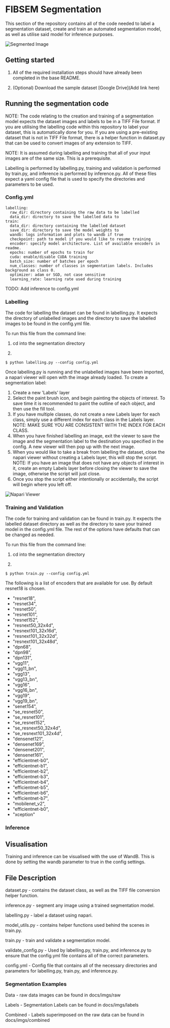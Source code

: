 # FIBSEM Segmentation

This section of the repository contains all of the code needed to label a segmentation dataset, create and train an automated segmentation model, as well as utilise said model for inference purposes.

![Segmented Image](docs/imgs/combined/combined.jpg)

## Getting started
1. All of the required installation steps should have already been completed in the base README.

2. (Optional) Download the sample dataset [Google Drive](Add link here)

## Running the segmentation code
NOTE: The code relating to the creation and training of a segmentation model expects the dataset images and labels to be in a TIFF File format. If you are utilising the labelling code within this repository to label your dataset, this is automatically done for you. If you are using a pre-existing dataset that is not in TIFF File format, there is a helper function in dataset.py that can be used to convert images of any extension to TIFF. 

NOTE: It is assumed during labelling and training that all of your input images are of the same size. This is a prerequisite.

Labelling is performed by labelling.py, training and validation is performed by train.py, and inference is performed by inference.py. All of these files expect a yaml config file that is used to specify the directories and parameters to be used.

### Config.yml
```
labelling:
  raw_dir: directory containing the raw data to be labelled
  data_dir: directory to save the labelled data to
train:
  data_dir: directory containing the labelled dataset
  save_dir: directory to save the model weights to
  wandb: logs information and plots to wandb if true
  checkpoint: path to model if you would like to resume training
  encoder: specify model architecture. List of available encoders in readme.
  epochs: number of epochs to train for
  cuda: enable/disable CUDA training
  batch_size: number of batches per epoch
  num_classes: number of classes in segmentation labels. Includes background as class 0.
  optimizer: adam or SGD, not case sensitive
  learning_rate: learning rate used during training
```
TODO: Add inference to config.yml

### Labelling
The code for labelling the dataset can be found in labelling.py. It expects the directory of unlabelled images and the directory to save the labelled images to be found in the config.yml file. 

To run this file from the command line:
1. cd into the segmentation directory

2. 
```
$ python labelling.py --config config.yml
```

Once labelling.py is running and the unlabelled images have been imported, a napari viewer will open with the image already loaded. To create a segmentation label:
1. Create a new 'Labels' layer
2. Select the paint brush icon, and begin painting the objects of interest. To save time it is recommended to paint the outline of each object, and then use the fill tool. 
3. If you have multiple classes, do not create a new Labels layer for each class, simply use a different index for each class in the Labels layer. NOTE: MAKE SURE YOU ARE CONSISTENT WITH THE INDEX FOR EACH CLASS.
4. When you have finished labelling an image, exit the viewer to save the image and the segmentation label to the destination you specified in the config. A new viewer will then pop up with the next image.
5. When you would like to take a break from labelling the dataset, close the napari viewer without creating a Labels layer, this will stop the script. NOTE: If you have an image that does not have any objects of interest in it, create an empty Labels layer before closing the viewer to save the image, otherwise the script will just close.
6. Once you stop the script either intentionally or accidentally, the script will begin where you left off.

![Napari Viewer](docs/example_napari.png)

### Training and Validation
The code for training and validation can be found in train.py. It expects the labelled dataset directory as well as the directory to save your trained model in the config.yml file. The rest of the options have defaults that can be changed as needed.

To run this file from the command line:
1. cd into the segmentation directory

2. 
```
$ python train.py --config config.yml
```

The following is a list of encoders that are available for use. By default resnet18 is chosen.
* "resnet18",
* "resnet34",
* "resnet50",
* "resnet101", 
* "resnet152",
* "resnext50_32x4d",
* "resnext101_32x16d",
* "resnext101_32x32d",
* "resnext101_32x48d",
* "dpn68",
* "dpn98",
* "dpn131",
* "vgg11",
* "vgg11_bn",
* "vgg13",
* "vgg13_bn",
* "vgg16",
* "vgg16_bn",
* "vgg19",
* "vgg19_bn",
* "senet154",
* "se_resnet50",
* "se_resnet101",
* "se_resnet152",
* "se_resnext50_32x4d",
* "se_resnext101_32x4d",
* "densenet121",
* "densenet169",
* "densenet201",
* "densenet161",
* "efficientnet-b0",
* "efficientnet-b1",
* "efficientnet-b2",
* "efficientnet-b3",
* "efficientnet-b4",
* "efficientnet-b5",
* "efficientnet-b6",
* "efficientnet-b7",
* "mobilenet_v2",
* "efficientnet-b0",
* "xception"

### Inference


## Visualisation
Training and inference can be visualised with the use of WandB. This is done by setting the wandb parameter to true in the config settings.

## File Description
dataset.py - contains the dataset class, as well as the TIFF file conversion helper function.

inference.py - segment any image using a trained segmentation model.

labelling.py - label a dataset using napari.

model_utils.py - contains helper functions used behind the scenes in train.py.

train.py - train and validate a segmentation model.

validate_config.py - Used by labelling.py, train.py, and inference.py to ensure that the config.yml file contains all of the correct parameters.

config.yml - Config file that contains all of the necessary directories and parameters for labelling.py, train.py, and inference.py.


### Segmentation Examples
Data - raw data images can be found in docs/imgs/raw

Labels - Segmentation Labels can be found in docs/imgs/labels

Combined - Labels superimposed on the raw data can be found in docs/imgs/combined